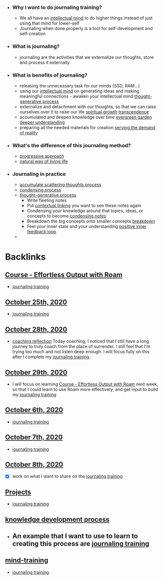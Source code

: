 - ### Why I want to do journaling training?
    - We all have an [intellectual mind](<intellectual mind.md>) to do higher things instead of just using that mind for lower-self
    - Journaling when done properly is a tool for self-development and self-creation
- ### What is journaling?
    - journaling are the activities that we externalize our thoughts, store and process it externally.
- ### What is benefits of journaling?
    - releasing the unnecessary task for our minds (SSD, RAM...)
    - using our [intellectual mind](<intellectual mind.md>) on generating ideas and making meaningful connections - awaken your intellectual mind [thought-generative process](<thought-generative process.md>)
    - externalize and detachment with our thoughts, so that we can raise ourselves over it to raise our life [spiritual growth](<spiritual growth.md>) [transcendence](<transcendence.md>)
    - accumulated and deepen knowledge over time [evergreen garden](<evergreen garden.md>) [deeper understanding](<deeper understanding.md>)
    - preparing all the needed materials for creation [serving the demand of reality](<serving the demand of reality.md>)
- ### What's the difference of this journaling method?
    - [progressive approach](<progressive approach.md>)
    - [natural way of living life](<natural way of living life.md>)
- ### Journaling in practice
    - [accumulate scattering thoughts process](<accumulate scattering thoughts process.md>)
    - [condensing process](<condensing process.md>)
    - [thought-generative process](<thought-generative process.md>)
        - Write fleeting notes
        - Put [contextual linking](<contextual linking.md>) you want to see these notes again
        - Condensing your knowledge around that topics, ideas, or concepts to become  [condensing notes](<condensing notes.md>)
        - Breakdown the big concepts onto smaller concepts [breakdown](<breakdown.md>)
        - Feel your inner state and your understanding [positive inner feedback loop](<positive inner feedback loop.md>)
    - 

# Backlinks
## [Course - Effortless Output with Roam](<Course - Effortless Output with Roam.md>)
- [journaling training](<journaling training.md>)

## [October 25th, 2020](<October 25th, 2020.md>)
- [journaling training](<journaling training.md>)

## [October 28th, 2020](<October 28th, 2020.md>)
- [coaching reflection](<coaching reflection.md>) Today coaching, I noticed that I still have a long journey to truly coach from the place of surrender. I still feel that I'm trying too much and not listen deep enough. I will focus fully on this after I complete my [journaling training](<journaling training.md>).

## [October 29th, 2020](<October 29th, 2020.md>)
- I will focus on learning [Course - Effortless Output with Roam](<Course - Effortless Output with Roam.md>) next week, so that I could learn to use Roam more effectively, and get input to build my [journaling training](<journaling training.md>)

## [October 6th, 2020](<October 6th, 2020.md>)
- [journaling training](<journaling training.md>)

## [October 7th, 2020](<October 7th, 2020.md>)
- [journaling training](<journaling training.md>)

## [October 8th, 2020](<October 8th, 2020.md>)
- [x] work on what I want to share on the [journaling training](<journaling training.md>)

## [Projects](<Projects.md>)
- [journaling training](<journaling training.md>)

## [knowledge development process](<knowledge development process.md>)
- ## An example that I want to use to learn to creating this process are [journaling training](<journaling training.md>)

## [mind-training](<mind-training.md>)
- [journaling training](<journaling training.md>)

